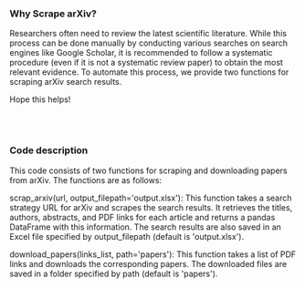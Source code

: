 ### Why Scrape arXiv?
Researchers often need to review the latest scientific literature. While this process can be done manually by conducting various searches on search engines like Google Scholar, it is recommended to follow a systematic procedure (even if it is not a systematic review paper) to obtain the most relevant evidence. To automate this process, we provide two functions for scraping arXiv search results.

Hope this helps!

<br><br>

### Code description
This code consists of two functions for scraping and downloading papers from arXiv. The functions are as follows:

scrap_arxiv(url, output_filepath='output.xlsx'): This function takes a search strategy URL for arXiv and scrapes the search results. It retrieves the titles, authors, abstracts, and PDF links for each article and returns a pandas DataFrame with this information. The search results are also saved in an Excel file specified by output_filepath (default is 'output.xlsx').

download_papers(links_list, path='papers'): This function takes a list of PDF links and downloads the corresponding papers. The downloaded files are saved in a folder specified by path (default is 'papers').
